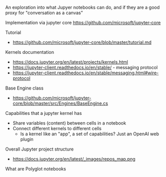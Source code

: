 An exploration into what Jupyer notebooks can do, and if they are a good proxy for "conversation as a canvas"

Implementation via jupyter core
https://github.com/microsoft/jupyter-core

Tutorial
- https://github.com/microsoft/jupyter-core/blob/master/tutorial.md

Kernels documentation
- https://docs.jupyter.org/en/latest/projects/kernels.html
- https://jupyter-client.readthedocs.io/en/stable/ - messaging protocol
- https://jupyter-client.readthedocs.io/en/stable/messaging.html#wire-protocol

Base Engine class
- https://github.com/microsoft/jupyter-core/blob/master/src/Engines/BaseEngine.cs

Capabilities that a jupyter kernel has
- Share variables (content) between cells in a notebook
- Connect different kernels to different cells
  - Is a kernel like an "app", a set of capabilities? Just an OpenAI web plugin

Overall Jupyter project structure
- https://docs.jupyter.org/en/latest/_images/repos_map.png

What are Polyglot notebooks
